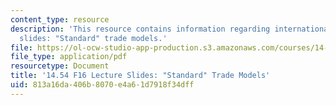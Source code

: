 ```yaml
---
content_type: resource
description: 'This resource contains information regarding international trade lecture
  slides: "Standard" trade models.'
file: https://ol-ocw-studio-app-production.s3.amazonaws.com/courses/14-54-international-trade-fall-2016/813a16da406b8070e4a61d7918f34dff_MIT14_54F16_Lecture_6.pdf
file_type: application/pdf
resourcetype: Document
title: '14.54 F16 Lecture Slides: "Standard" Trade Models'
uid: 813a16da-406b-8070-e4a6-1d7918f34dff
---
```

